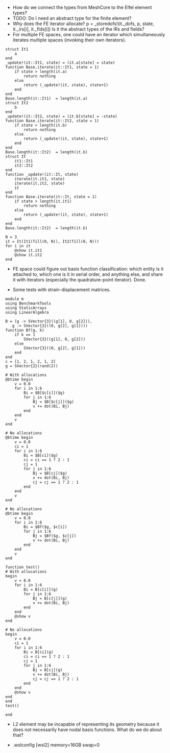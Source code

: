 - How do we connect the types from MeshCore to the Elfel element types?
- TODO: Do I need an abstract type for the finite element?
- Why does the FE iterator allocate? 
p = _storedofs!(it._dofs, p, state, it._irs[i], it._flds[i])
Is it the abstract types of the IRs and fields?
- For multiple FE spaces, one could have an iterator which simultaneously iterates multiple spaces (invoking their own iterators).
```
struct It1
    a
end
_update!(it::It1, state) = (it.a[state] = state)
function Base.iterate(it::It1, state = 1)
    if state > length(it.a)
        return nothing
    else
        return (_update!(it, state), state+1)
    end
end
Base.length(it::It1)  = length(it.a)
struct It2
    b
end
_update!(it::It2, state) = (it.b[state] = -state)
function Base.iterate(it::It2, state = 1)
    if state > length(it.b)
        return nothing
    else
        return (_update!(it, state), state+1)
    end
end
Base.length(it::It2)  = length(it.b)
struct It
    it1::It1
    it2::It2
end
function _update!(it::It, state) 
    iterate(it.it1, state)
    iterate(it.it2, state)
    it
end
function Base.iterate(it::It, state = 1)
    if state > length(it.it1)
        return nothing
    else
        return (_update!(it, state), state+1)
    end
end
Base.length(it::It2)  = length(it.b)

N = 3
it = It(It1(fill(0, N)), It2(fill(0, N)))
for i in it
    @show it.it1
    @show it.it2
end
```

- FE space could figure out basis function classification: which entity is it attached to, which one is it in serial order, and anything else, and share it with iterators (especially the quadrature-point iterator). Done.

- Some tests with strain-displacement matrices.
```
module m
using BenchmarkTools
using StaticArrays
using LinearAlgebra

B = (g -> SVector{3}((g[1], 0, g[2])),
   g -> SVector{3}((0, g[2], g[1])))
function Bf(g, k)
    if k == 1
        SVector{3}((g[1], 0, g[2]))
    else
        SVector{3}((0, g[2], g[1]))
    end
end
c = [1, 2, 1, 2, 1, 2]
g = SVector{2}(rand(2))

# With allocations
@btime begin 
    v = 0.0
    for i in 1:6
        Bi = $B[$c[i]]($g)
        for j in 1:6
            Bj = $B[$c[j]]($g)
            v += dot(Bi, Bj)
        end
    end
    v
end

# No allocations
@btime begin 
    v = 0.0
    ci = 1
    for i in 1:6
        Bi = $B[ci]($g)
        ci = ci == 1 ? 2 : 1 
        cj = 1
        for j in 1:6
            Bj = $B[cj]($g)
            v += dot(Bi, Bj)
            cj = cj == 1 ? 2 : 1 
        end
    end
    v
end

# No allocations
@btime begin 
    v = 0.0
    for i in 1:6
        Bi = $Bf($g, $c[i])
        for j in 1:6
            Bj = $Bf($g, $c[j])
            v += dot(Bi, Bj)
        end
    end
    v
end

function test()
# With allocations
begin 
    v = 0.0
    for i in 1:6
        Bi = B[c[i]](g)
        for j in 1:6
            Bj = B[c[j]](g)
            v += dot(Bi, Bj)
        end
    end
    @show v
end

# No allocations
begin 
    v = 0.0
    ci = 1
    for i in 1:6
        Bi = B[ci](g)
        ci = ci == 1 ? 2 : 1 
        cj = 1
        for j in 1:6
            Bj = B[cj](g)
            v += dot(Bi, Bj)
            cj = cj == 1 ? 2 : 1 
        end
    end
    @show v
end
end
test()

end
```

- L2 element may be incapable of representing its geometry because it does not necessarily have nodal basis functions. What do we do about that?

- .wslconfig
  [wsl2]
  memory=16GB
  swap=0
  

